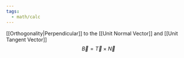 ```yaml
---
tags:
  - math/calc
---
```

[[Orthogonality|Perpendicular]] to the [[Unit Normal Vector]] and [[Unit Tangent Vector]]
$$
\vec{B}=\vec{T}\times \vec{N}
$$